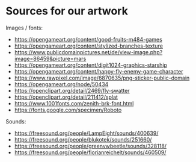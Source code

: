 # Sources for our artwork

Images / fonts:

* https://opengameart.org/content/good-fruits-m484-games
* https://opengameart.org/content/stylized-branches-texture
* https://www.publicdomainpictures.net/de/view-image.php?image=86459&picture=mars
* https://opengameart.org/content/digit1024-graphics-starship
* https://opengameart.org/content/happy-fly-enemy-game-character
* https://www.rawpixel.com/image/6870635/png-sticker-public-domain
* https://opengameart.org/node/50434
* https://openclipart.org/detail/2469/fly-swatter
* https://openclipart.org/detail/211412/splat
* https://www.1001fonts.com/zenith-brk-font.html
* https://fonts.google.com/specimen/Roboto

Sounds:

* https://freesound.org/people/LampEight/sounds/400639/
* https://freesound.org/people/blukotek/sounds/251660/
* https://freesound.org/people/greenvwbeetle/sounds/328118/
* https://freesound.org/people/florianreichelt/sounds/460509/
